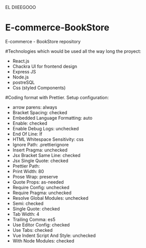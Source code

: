 EL DIIEEGOOO

# E-commerce-BookStore
E-commerce - BookStore repository

#Technologies which would be used all the way long the proyect:

* React.js
* Chackra UI for frontend design
* Express JS
* Node.js
* postreSQL
* Css (styled Components)

#Coding format with Prettier. Setup configuration:
* arrow parens: always
* Bracket Spacing: checked
* Embedded Language Formatting: auto
* Enable: checked
* Enable Debug Logs: unchecked
* End Of Line: lf
* HTML Whitespace Sensitivity: css
* Ignore Path: .prettierignore
* Insert Pragma: unchecked
* Jsx Bracket Same Line: checked
* Jsx Single Quote: checked
* Prettier Path: 
* Print Width: 80
* Prose Wrap: preserve
* Quote Props: as-needed
* Require Config: unchecked
* Require Pragma: unchecked
* Resolve Global Modules: unchecked
* Semi: checked
* Single Quote: checked
* Tab Width: 4
* Trailing Comma: es5
* Use Editor Config: checked
* Use Tabs: checked
* Vue Indent Script And Style: unchecked
* With Node Modules: checked
